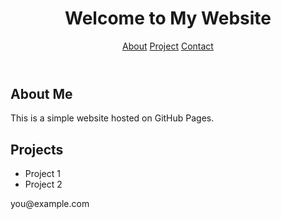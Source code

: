<!DOCTYPE html>
<html lang="en">
<head>
  <meta charset="UTF-8" />
  <meta name="viewport" content="width=device-width, initial-scale=1.0" />
  <title>My GitHub Website</title>
  <link rel="stylesheet" href="style.css" />
</head>
<body>
  <header>
    <h1>Welcome to My Website</h1>
    <nav>
      <a href="#about">About</a>
      <a href="#projects">Project</a>
      <a href="#contact">Contact</a>
    </nav>
  </header>
  <main>
    <section id="about">
      <h2>About Me</h2>
      <p>This is a simple website hosted on GitHub Pages.</p>
    </sec>
    <section id="projects">
      <h2>Projects</h2>
      <ul>
        <li>Project 1</li>
        <li>Project 2</li>
      </ul>
    </section>
    <secample.com">you@example.com</a></p>
    </section>
  </</p>
  </footer>
</body>
</html>
